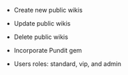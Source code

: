 

- Create new public wikis
- Update public wikis
- Delete public wikis

- Incorporate Pundit gem
- Users roles: standard, vip, and admin
